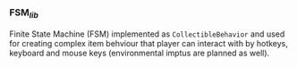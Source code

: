 ### FSM<sub>_lib_</sub>
Finite State Machine (FSM) implemented as `CollectibleBehavior` and used for creating complex item behviour that player can interact with by hotkeys, keyboard and mouse keys (environmental imptus are planned as well).
